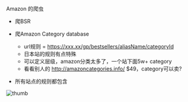 Amazon 的爬虫

* 爬BSR

* 爬Amazon Category database 

    * url规则 = https://xxx.xx/gp/bestsellers/aliasName/categoryId
    * 日本站的规则有点特殊
    * 可以定义层级，amazon分类太多了，一个站下面5w+ category
    * 看看别人的 http://amazoncategories.info/ $49，category可以卖?
        
* 所有站点的规则都包含

![thumb](https://github.com/jingtingzhiwu/amazon-bestsellersrank/blob/master/thumb.png "result")

